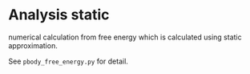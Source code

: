 # Analysis static

numerical calculation from free energy which is calculated using static approximation.

See `pbody_free_energy.py` for detail.


